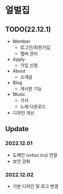 # 얼벌집

## TODO(22.12.1)

- Member
  - 로그인/회원가입
  - 멤버 관리
- Apply
  - 가입 신청
- About
  - 소개글
- Blog
  - 게시판 기능
- Music
  - 가사
  - 노래 다운로드
- 디자인 개선

## Update

### 2022.12.01

- 도메인 (urbur.icu) 연결
- 보안 강화

### 2022.12.02

- 기본 디자인 및 로고 변경
